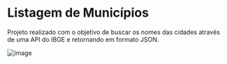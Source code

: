 # Listagem de Municípios

Projeto realizado com o objetivo de buscar os nomes das cidades através de uma API do IBGE e retornando em formato JSON.

![image](https://user-images.githubusercontent.com/88467676/194946309-e5db0679-878f-47d7-8f5c-891399ac7d1a.png)
